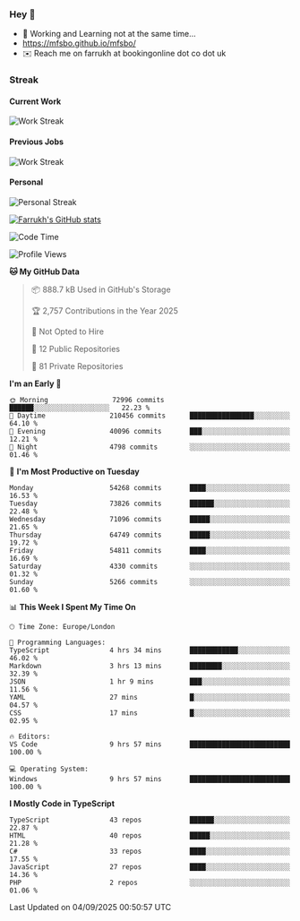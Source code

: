 ### Hey 👋

- 🏃 Working and Learning not at the same time...
- https://mfsbo.github.io/mfsbo/
- ✉️ Reach me on farrukh at bookingonline dot co dot uk

### Streak
#### Current Work
![Work Streak](https://streak-stats.demolab.com/?user=mfsbo)
#### Previous Jobs
![Work Streak](https://streak-stats.demolab.com/?user=farrukhcw)
#### Personal
![Personal Streak](https://streak-stats.demolab.com/?user=farrukhsubhani)

[![Farrukh's GitHub stats](https://github-readme-stats.vercel.app/api?username=mfsbo&hide=stars&count_private=true)](https://github.com/mfsbo/)

<!--START_SECTION:waka-->
![Code Time](http://img.shields.io/badge/Code%20Time-1%2C037%20hrs%2034%20mins-blue)

![Profile Views](http://img.shields.io/badge/Profile%20Views-130-blue)

**🐱 My GitHub Data** 

> 📦 888.7 kB Used in GitHub's Storage 
 > 
> 🏆 2,757 Contributions in the Year 2025
 > 
> 🚫 Not Opted to Hire
 > 
> 📜 12 Public Repositories 
 > 
> 🔑 81 Private Repositories 
 > 
**I'm an Early 🐤** 

```text
🌞 Morning                72996 commits       ██████░░░░░░░░░░░░░░░░░░░   22.23 % 
🌆 Daytime                210456 commits      ████████████████░░░░░░░░░   64.10 % 
🌃 Evening                40096 commits       ███░░░░░░░░░░░░░░░░░░░░░░   12.21 % 
🌙 Night                  4798 commits        ░░░░░░░░░░░░░░░░░░░░░░░░░   01.46 % 
```
📅 **I'm Most Productive on Tuesday** 

```text
Monday                   54268 commits       ████░░░░░░░░░░░░░░░░░░░░░   16.53 % 
Tuesday                  73826 commits       ██████░░░░░░░░░░░░░░░░░░░   22.48 % 
Wednesday                71096 commits       █████░░░░░░░░░░░░░░░░░░░░   21.65 % 
Thursday                 64749 commits       █████░░░░░░░░░░░░░░░░░░░░   19.72 % 
Friday                   54811 commits       ████░░░░░░░░░░░░░░░░░░░░░   16.69 % 
Saturday                 4330 commits        ░░░░░░░░░░░░░░░░░░░░░░░░░   01.32 % 
Sunday                   5266 commits        ░░░░░░░░░░░░░░░░░░░░░░░░░   01.60 % 
```


📊 **This Week I Spent My Time On** 

```text
🕑︎ Time Zone: Europe/London

💬 Programming Languages: 
TypeScript               4 hrs 34 mins       ████████████░░░░░░░░░░░░░   46.02 % 
Markdown                 3 hrs 13 mins       ████████░░░░░░░░░░░░░░░░░   32.39 % 
JSON                     1 hr 9 mins         ███░░░░░░░░░░░░░░░░░░░░░░   11.56 % 
YAML                     27 mins             █░░░░░░░░░░░░░░░░░░░░░░░░   04.57 % 
CSS                      17 mins             █░░░░░░░░░░░░░░░░░░░░░░░░   02.95 % 

🔥 Editors: 
VS Code                  9 hrs 57 mins       █████████████████████████   100.00 % 

💻 Operating System: 
Windows                  9 hrs 57 mins       █████████████████████████   100.00 % 
```

**I Mostly Code in TypeScript** 

```text
TypeScript               43 repos            ██████░░░░░░░░░░░░░░░░░░░   22.87 % 
HTML                     40 repos            █████░░░░░░░░░░░░░░░░░░░░   21.28 % 
C#                       33 repos            ████░░░░░░░░░░░░░░░░░░░░░   17.55 % 
JavaScript               27 repos            ████░░░░░░░░░░░░░░░░░░░░░   14.36 % 
PHP                      2 repos             ░░░░░░░░░░░░░░░░░░░░░░░░░   01.06 % 
```




 Last Updated on 04/09/2025 00:50:57 UTC
<!--END_SECTION:waka-->
<!--
**mfsbo/mfsbo** is a ✨ _special_ ✨ repository because its `README.md` (this file) appears on your GitHub profile.

Here are some ideas to get you started:

- 🔭 I’m currently working on ...
- 🌱 I’m currently learning ...
- 👯 I’m looking to collaborate on ...
- 🤔 I’m looking for help with ...
- 💬 Ask me about ...
- 📫 How to reach me: ...
- 😄 Pronouns: ...
- ⚡ Fun fact: ...
-->
